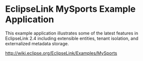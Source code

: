 EclipseLink MySports Example Application
========================================

This example application illustrates some of the latest features in EclipseLink 2.4 including extensible entities, tenant isolation, and externalized metadata storage. 

http://wiki.eclipse.org/EclipseLink/Examples/MySports
